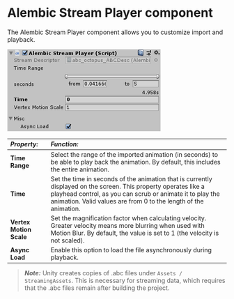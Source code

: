 # Alembic Stream Player component

The Alembic Stream Player component allows you to customize import and playback.

![The Stream Player Settings window](images/abc_stream_player.png)

| *Property:*                | *Function:*                                                  |
| :------------------------- | :----------------------------------------------------------- |
| __Time Range__             | Select the range of the imported animation (in seconds) to be able to play back the animation. By default, this includes the entire animation. |
| __Time__                   | Set the time in seconds of the animation that is currently displayed on the screen. This property operates like a playhead control, as you can scrub or animate it to play the animation. Valid values are from 0 to the length of the animation. |
| __Vertex Motion Scale__    | Set the magnification factor when calculating velocity. Greater velocity means more blurring when used with Motion Blur. By default, the value is set to 1 (the velocity is not scaled). |
| __Async Load__             | Enable this option to load the file asynchronously during playback. |

> ***Note:*** Unity creates copies of .abc files under `Assets / StreamingAssets`. This is necessary for streaming data, which requires that the .abc files remain after building the project.

